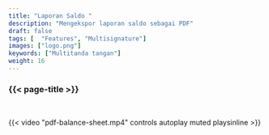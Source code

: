 ```yaml
---
title: "Laporan Saldo "
description: "Mengekspor laporan saldo sebagai PDF"
draft: false
tags: [  "Features", "Multisignature"]
images: ["logo.png"]
keywords: ["Multitanda tangan"]
weight: 16
---
```


### {{< page-title >}} 
<!-- {{< page-description >}}  -->

<br>


{{< video "pdf-balance-sheet.mp4" controls  autoplay muted playsinline >}}